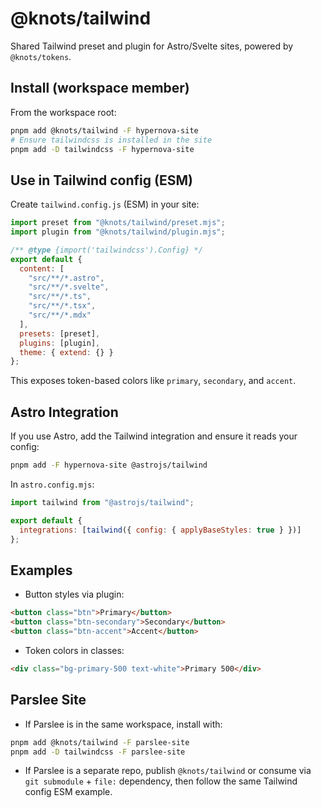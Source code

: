 # @knots/tailwind

Shared Tailwind preset and plugin for Astro/Svelte sites, powered by `@knots/tokens`.

## Install (workspace member)

From the workspace root:

```sh
pnpm add @knots/tailwind -F hypernova-site
# Ensure tailwindcss is installed in the site
pnpm add -D tailwindcss -F hypernova-site
```

## Use in Tailwind config (ESM)

Create `tailwind.config.js` (ESM) in your site:

```js
import preset from "@knots/tailwind/preset.mjs";
import plugin from "@knots/tailwind/plugin.mjs";

/** @type {import('tailwindcss').Config} */
export default {
  content: [
    "src/**/*.astro",
    "src/**/*.svelte",
    "src/**/*.ts",
    "src/**/*.tsx",
    "src/**/*.mdx"
  ],
  presets: [preset],
  plugins: [plugin],
  theme: { extend: {} }
};
```

This exposes token-based colors like `primary`, `secondary`, and `accent`.

## Astro Integration

If you use Astro, add the Tailwind integration and ensure it reads your config:

```sh
pnpm add -F hypernova-site @astrojs/tailwind
```

In `astro.config.mjs`:

```js
import tailwind from "@astrojs/tailwind";

export default {
  integrations: [tailwind({ config: { applyBaseStyles: true } })]
};
```

## Examples

- Button styles via plugin:

```html
<button class="btn">Primary</button>
<button class="btn-secondary">Secondary</button>
<button class="btn-accent">Accent</button>
```

- Token colors in classes:

```html
<div class="bg-primary-500 text-white">Primary 500</div>
```

## Parslee Site

- If Parslee is in the same workspace, install with:

```sh
pnpm add @knots/tailwind -F parslee-site
pnpm add -D tailwindcss -F parslee-site
```

- If Parslee is a separate repo, publish `@knots/tailwind` or consume via `git submodule` + `file:` dependency, then follow the same Tailwind config ESM example.